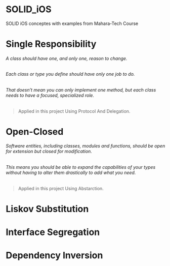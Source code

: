 # SOLID_iOS
SOLID iOS conceptes with examples from Mahara-Tech Course

# Single Responsibility
###### A class should have one, and only one, reason to change.
###### Each class or type you define should have only one job to do.
###### That doesn’t mean you can only implement one method, but each class needs to have a focused, specialized role.
> Applied in this project Using Protocol And Delegation.


# Open-Closed
###### Software entities, including classes, modules and functions, should be open for extension but closed for modification.
###### This means you should be able to expand the capabilities of your types without having to alter them drastically to add what you need.
> Applied in this project Using Abstarction.


# Liskov Substitution




# Interface Segregation




# Dependency Inversion



